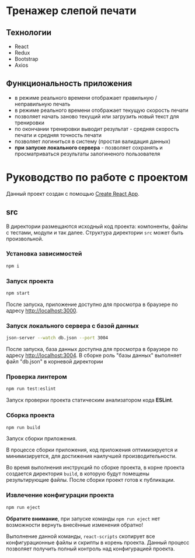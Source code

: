 # Тренажер слепой печати  

## Технологии  

* React
* Redux
* Bootstrap
* Axios

## Функциональность приложения  

* в режиме реального времени отображает правильную / неправильную печать
* в режиме реального времени отображает текущую скорость печати
* позволяет начать заново текущий или загрузить новый текст для тренировки
* по окончании тренировки выводит результат - средняя скорость печати и средняя точность печати
* позволяет логиниться в систему (простая валидация данных)
* **при запуске локального сервера** - позволяет сохранять и просматриваться результаты залогиненого пользователя  


# Руководство по работе с проектом

Данный проект создан с помощью [Create React App](https://github.com/facebook/create-react-app).

## src

В директории размещаются исходный код проекта: компоненты, файлы с тестами, модули и так далее. Структура директории `src` может быть произвольной.


### Установка зависимостей

```bash
npm i
```


### Запуск проекта

```bash
npm start
```

После запуска, приложение доступно для просмотра в браузере по адресу [http://localhost:3000](http://localhost:3000).

### Запуск локального сервера с базой данных

```bash
json-server --watch db.json --port 3004
```

После запуска, база данных доступна для просмотра в браузере по адресу [http://localhost:3004](http://localhost:3004).
В сборке роль "базы данных" выполняет файл "db.json" в корневой директории


### Проверка линтером

```bash
npm run test:eslint
```

Запуск проверки проекта статическим анализатором кода **ESLint**.

### Сборка проекта

```bash
npm run build
```

Запуск сборки приложения.

В процессе сборки приложения, код приложения оптимизируется и минимизируется, для достижения наилучшей производительности.

Во время выполнения инструкций по сборке проекта, в корне проекта создается директория `build`, в которую будут помещены результирующие файлы. После сборки проект готов к публикации.


### Извлечение конфигурации проекта

```bash
npm run eject
```

**Обратите внимание**, при запуске команды `npm run eject` нет возможности вернуть внесённые изменения обратно!

Выполнение данной команды, `react-scripts` скопирует все конфигурационные файлы и скрипты в корень проекта. Данный процесс позволяет получить полный контроль над конфигурацией проекта.
